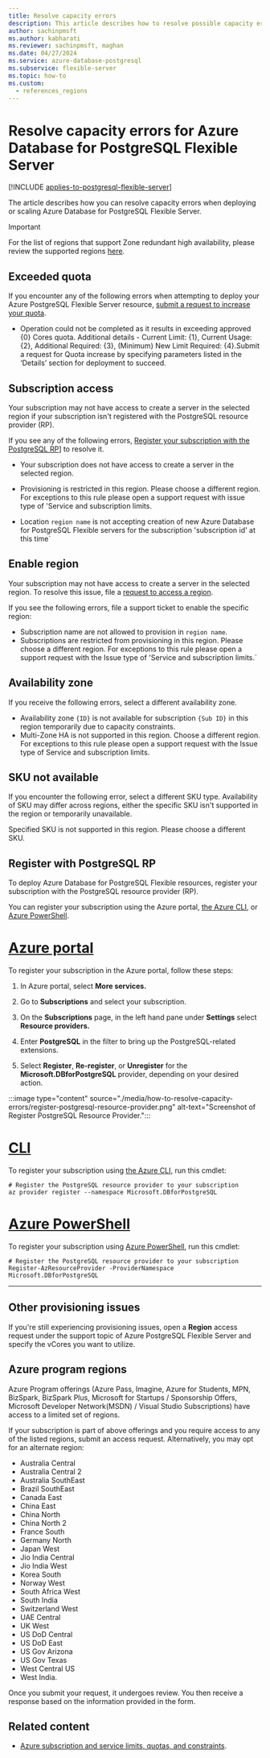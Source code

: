 ```yaml
---
title: Resolve capacity errors
description: This article describes how to resolve possible capacity errors when attempting to deploy or scale Azure Database for PostgreSQL Flexible Server.
author: sachinpmsft
ms.author: kabharati
ms.reviewer: sachinpmsft, maghan
ms.date: 04/27/2024
ms.service: azure-database-postgresql
ms.subservice: flexible-server
ms.topic: how-to
ms.custom:
  - references_regions
---
```


# Resolve capacity errors for Azure Database for PostgreSQL Flexible Server

[!INCLUDE [applies-to-postgresql-flexible-server](~/reusable-content/ce-skilling/azure/includes/postgresql/includes/applies-to-postgresql-flexible-server.md)]

The article describes how you can resolve capacity errors when deploying or scaling Azure Database for PostgreSQL Flexible Server.

> [!IMPORTANT]
> For the list of regions that support Zone redundant high availability, please review the supported regions [here](overview.md#azure-regions). 

## Exceeded quota 

If you encounter any of the following errors when attempting to deploy your Azure PostgreSQL Flexible Server resource, [submit a request to increase your quota](how-to-request-quota-increase.md).

- Operation could not be completed as it results in exceeding approved {0} Cores quota. Additional details - Current Limit: {1}, Current Usage: {2}, Additional Required: {3}, (Minimum) New Limit Required: {4}.Submit a request for Quota increase by specifying parameters listed in the ‘Details’ section for deployment to succeed.

## Subscription access

Your subscription may not have access to create a server in the selected region if your subscription isn't registered with the PostgreSQL resource provider (RP).

If you see any of the following errors, [Register your subscription with the PostgreSQL RP](#register-with-postgresql-rp)] to resolve it.

- Your subscription does not have access to create a server in the selected region.

- Provisioning is restricted in this region. Please choose a different region. For exceptions to this rule please open a support request with issue type of 'Service and subscription limits.

- Location `region name` is not accepting creation of new Azure Database for PostgreSQL Flexible servers for the subscription 'subscription id' at this time`

## Enable region 

Your subscription may not have access to create a server in the selected region. To resolve this issue, file a  [request to access a region](how-to-request-quota-increase.md).

If you see the following errors, file a support ticket to enable the specific region:

- Subscription name are not allowed to provision in `region name`.
- Subscriptions are restricted from provisioning in this region. Please choose a different region. For exceptions to this rule please open a support request with the Issue type of 'Service and subscription limits.`

## Availability zone 

If you receive the following errors, select a different availability zone. 

- Availability zone `{ID}` is not available for subscription `{Sub ID}` in this region temporarily due to capacity constraints.
- Multi-Zone HA is not supported in this region. Choose a different region. For exceptions to this rule please open a support request with the Issue type of Service and subscription limits.

## SKU not available 

If you encounter the following error, select a different SKU type. Availability of SKU may differ across regions, either the specific SKU isn't supported in the region or temporarily unavailable.

Specified SKU is not supported in this region. Please choose a different SKU.

## Register with PostgreSQL RP

To deploy Azure Database for PostgreSQL Flexible resources, register your subscription with the PostgreSQL resource provider (RP). 

You can register your subscription using the Azure portal, [the Azure CLI](/cli/azure/install-azure-cli), or [Azure PowerShell](/powershell/azure/install-az-ps). 

# [Azure portal](#tab/portal)

To register your subscription in the Azure portal, follow these steps: 

1. In Azure portal, select **More services.**

1. Go to **Subscriptions** and select your subscription.

1. On the **Subscriptions** page, in the left hand pane under **Settings** select **Resource providers.**

1. Enter **PostgreSQL** in the filter to bring up the PostgreSQL-related extensions.

1. Select **Register**, **Re-register**, or **Unregister** for the **Microsoft.DBforPostgreSQL** provider, depending on your desired action.

  :::image type="content" source="./media/how-to-resolve-capacity-errors/register-postgresql-resource-provider.png" alt-text="Screenshot of Register PostgreSQL Resource Provider.":::

# [CLI](#tab/bash)

To register your subscription using [the Azure CLI](/cli/azure/install-azure-cli), run this cmdlet:

```azurecli-interactive
# Register the PostgreSQL resource provider to your subscription 
az provider register --namespace Microsoft.DBforPostgreSQL 
```

# [Azure PowerShell](#tab/powershell)

To register your subscription using [Azure PowerShell](/powershell/azure/install-az-ps), run this cmdlet: 

```powershell-interactive
# Register the PostgreSQL resource provider to your subscription
Register-AzResourceProvider -ProviderNamespace Microsoft.DBforPostgreSQL
```

---

## Other provisioning issues

If you're still experiencing provisioning issues, open a **Region** access request under the support topic of Azure PostgreSQL Flexible Server and specify the vCores you want to utilize. 

## Azure program regions 

Azure Program offerings (Azure Pass, Imagine, Azure for Students, MPN, BizSpark, BizSpark Plus, Microsoft for Startups / Sponsorship Offers, Microsoft Developer Network(MSDN) / Visual Studio Subscriptions) have access to a limited set of regions.

If your subscription is part of above offerings and you require access to any of the listed regions, submit an access request. Alternatively, you may opt for an alternate region: 

- Australia Central
- Australia Central 2
- Australia SouthEast
- Brazil SouthEast
- Canada East
- China East
- China North
- China North 2
- France South
- Germany North
- Japan West
- Jio India Central
- Jio India West
- Korea South
- Norway West
- South Africa West
- South India
- Switzerland West
- UAE Central
- UK West
- US DoD Central
- US DoD East
- US Gov Arizona
- US Gov Texas
- West Central US
- West India.

Once you submit your request, it undergoes review. You then receive a response based on the information provided in the form.

## Related content

- [Azure subscription and service limits, quotas, and constraints](/azure/azure-resource-manager/management/azure-subscription-service-limits).
